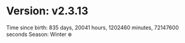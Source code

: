 # Version: v2.3.13
Time since birth: 835 days, 20041 hours, 1202460 minutes, 72147600 seconds
Season: Winter ❄️
